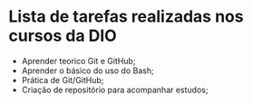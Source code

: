 # Lista de tarefas realizadas nos cursos da DIO

 - Aprender teorico Git e GitHub;
 - Aprender o básico do uso do Bash;
 - Prática de Git/GitHub;
 - Criação de repositório para acompanhar estudos;
